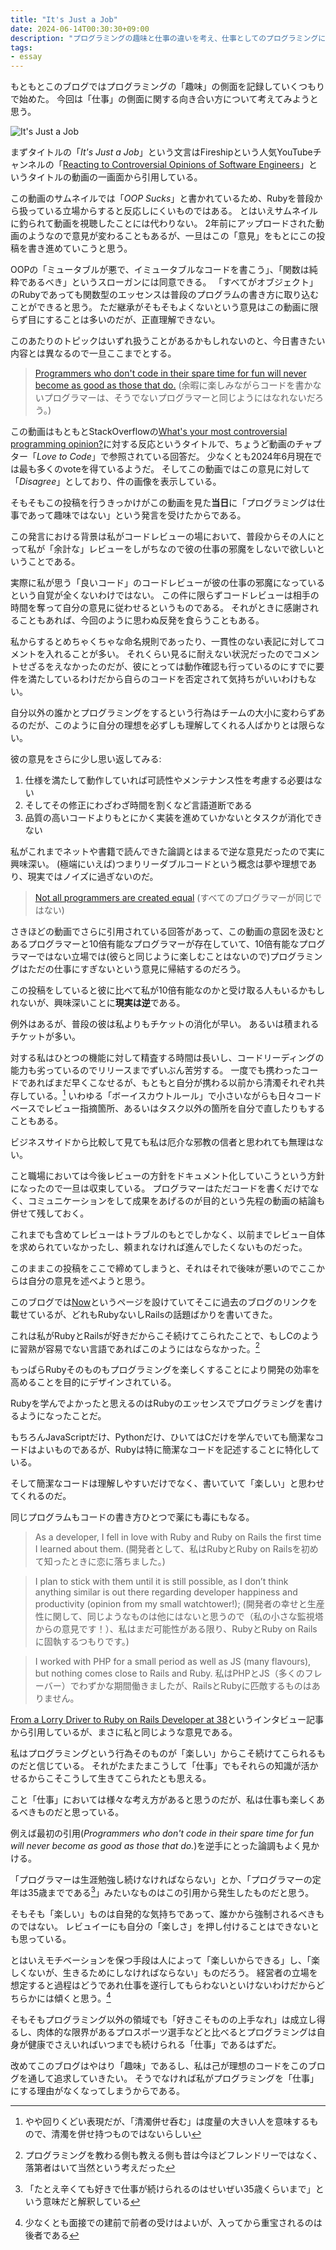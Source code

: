 ```yaml
---
title: "It's Just a Job"
date: 2024-06-14T00:30:30+09:00
description: "プログラミングの趣味と仕事の違いを考え、仕事としてのプログラミングに対する自分のスタンスと他人の意見を述べた後、最終的にプログラミングが楽しいからこそ続けているという結論に至った。"
tags:
- essay
---
```


もともとこのブログではプログラミングの「趣味」の側面を記録していくつもりで始めた。
今回は「仕事」の側面に関する向き合い方について考えてみようと思う。

![It's Just a Job](/images/its-just-a-job.webp)

まずタイトルの「*It's Just a Job*」という文言はFireshipという人気YouTubeチャンネルの「[Reacting to Controversial Opinions of Software Engineers](https://www.youtube.com/watch?v=goy4lZfDtCE)」というタイトルの動画の一画面から引用している。

この動画のサムネイルでは「*OOP Sucks*」と書かれているため、Rubyを普段から扱っている立場からすると反応しにくいものではある。
とはいえサムネイルに釣られて動画を視聴したことには代わりない。
2年前にアップロードされた動画のようなので意見が変わることもあるが、一旦はこの「意見」をもとにこの投稿を書き進めていこうと思う。

OOPの「ミュータブルが悪で、イミュータブルなコードを書こう」、「関数は純粋であるべき」というスローガンには同意できる。
「すべてがオブジェクト」のRubyであっても関数型のエッセンスは普段のプログラムの書き方に取り込むことができると思う。
ただ継承がそもそもよくないという意見はこの動画に限らず目にすることは多いのだが、正直理解できない。

このあたりのトピックはいずれ扱うことがあるかもしれないのと、今日書きたい内容とは異なるので一旦ここまでとする。

> [Programmers who don't code in their spare time for fun will never become as good as those that do.](https://stackoverflow.com/a/406847)
> (余暇に楽しみながらコードを書かないプログラマーは、そうでないプログラマーと同じようにはなれないだろう。)

この動画はもともとStackOverflowの[What's your most controversial programming opinion?](https://stackoverflow.com/q/406760)に対する反応というタイトルで、ちょうど動画のチャプター「*Love to Code*」で参照されている回答だ。
少なくとも2024年6月現在では最も多くのvoteを得ているようだ。
そしてこの動画ではこの意見に対して「*Disagree*」としており、件の画像を表示している。

そもそもこの投稿を行うきっかけがこの動画を見た**当日**に「プログラミングは仕事であって趣味ではない」という発言を受けたからである。

この発言における背景は私がコードレビューの場において、普段からその人にとって私が「余計な」レビューをしがちなので彼の仕事の邪魔をしないで欲しいということである。

実際に私が思う「良いコード」のコードレビューが彼の仕事の邪魔になっているという自覚が全くないわけではない。
この件に限らずコードレビューは相手の時間を奪って自分の意見に従わせるというものである。
それがときに感謝されることもあれば、今回のように思わぬ反発を食らうこともある。

私からするとめちゃくちゃな命名規則であったり、一貫性のない表記に対してコメントを入れることが多い。
それくらい見るに耐えない状況だったのでコメントせざるをえなかったのだが、彼にとっては動作確認も行っているのにすでに要件を満たしているわけだから自らのコードを否定されて気持ちがいいわけもない。

自分以外の誰かとプログラミングをするという行為はチームの大小に変わらずあるのだが、このように自分の理想を必ずしも理解してくれる人ばかりとは限らない。

彼の意見をさらに少し思い返してみる:

1. 仕様を満たして動作していれば可読性やメンテナンス性を考慮する必要はない
2. そしてその修正にわざわざ時間を割くなど言語道断である
3. 品質の高いコードよりもとにかく実装を進めていかないとタスクが消化できない

私がこれまでネットや書籍で読んできた論調とはまるで逆な意見だったので実に興味深い。
(極端にいえば)つまりリーダブルコードという概念は夢や理想であり、現実ではノイズに過ぎないのだ。

> [Not all programmers are created equal](https://stackoverflow.com/a/406847)
> (すべてのプログラマーが同じではない)

さきほどの動画でさらに引用されている回答があって、この動画の意図を汲むとあるプログラマーと10倍有能なプログラマーが存在していて、10倍有能なプログラマーではない立場では(彼らと同じように楽しむことはないので)プログラミングはただの仕事にすぎないという意見に帰結するのだろう。

この投稿をしていると彼に比べて私が10倍有能なのかと受け取る人もいるかもしれないが、興味深いことに**現実は逆**である。

例外はあるが、普段の彼は私よりもチケットの消化が早い。
あるいは積まれるチケットが多い。

対する私はひとつの機能に対して精査する時間は長いし、コードリーディングの能力も劣っているのでリリースまでずいぶん苦労する。
一度でも携わったコードであればまだ早くこなせるが、もともと自分が携わる以前から清濁それぞれ共存している。[^1]
いわゆる「ボーイスカウトルール」で小さいながらも日々コードベースでレビュー指摘箇所、あるいはタスク以外の箇所を自分で直したりもすることもある。

[^1]: やや回りくどい表現だが、「清濁併せ呑む」は度量の大きい人を意味するもので、清濁を併せ持つものではないらしい

ビジネスサイドから比較して見ても私は厄介な邪教の信者と思われても無理はない。

こと職場においては今後レビューの方針をドキュメント化していこうという方針になったので一旦は収束している。
プログラマーはただコードを書くだけでなく、コミュニケーションをして成果をあげるのが目的という先程の動画の結論も併せて残しておく。

これまでも含めてレビューはトラブルのもとでしかなく、以前までレビュー自体を求められていなかったし、頼まれなければ進んでしたくないものだった。

このままこの投稿をここで締めてしまうと、それはそれで後味が悪いのでここからは自分の意見を述べようと思う。

このブログでは[Now](/now)というページを設けていてそこに過去のブログのリンクを載せているが、どれもRubyないしRailsの話題ばかりを書いてきた。

これは私がRubyとRailsが好きだからこそ続けてこられたことで、もしCのように習熟が容易でない言語であればこのようにはならなかった。[^2]

[^2]: プログラミングを教わる側も教える側も昔は今ほどフレンドリーではなく、落第者はいて当然という考えだった

もっぱらRubyそのものもプログラミングを楽しくすることにより開発の効率を高めることを目的にデザインされている。

Rubyを学んでよかったと思えるのはRubyのエッセンスでプログラミングを書けるようになったことだ。

もちろんJavaScriptだけ、Pythonだけ、ひいてはCだけを学んでいても簡潔なコードはよいものであるが、Rubyは特に簡潔なコードを記述することに特化している。

そして簡潔なコードは理解しやすいだけでなく、書いていて「楽しい」と思わせてくれるのだ。

同じプログラムもコードの書き方ひとつで薬にも毒にもなる。

> As a developer, I fell in love with Ruby and Ruby on Rails the first time I learned about them.
> (開発者として、私はRubyとRuby on Railsを初めて知ったときに恋に落ちました。)

> I plan to stick with them until it is still possible, as I don’t think anything similar is out there regarding developer happiness and productivity (opinion from my small watchtower!);
> (開発者の幸せと生産性に関して、同じようなものは他にはないと思うので（私の小さな監視塔からの意見です！）、私はまだ可能性がある限り、RubyとRuby on Railsに固執するつもりです。)

> I worked with PHP for a small period as well as JS (many flavours), but nothing comes close to Rails and Ruby.
> 私はPHPとJS（多くのフレーバー）でわずかな期間働きましたが、RailsとRubyに匹敵するものはありません。

[From a Lorry Driver to Ruby on Rails Developer at 38](https://www.writesoftwarewell.com/lorry-driver-to-rails-developer-at-38/)というインタビュー記事から引用しているが、まさに私と同じような意見である。

私はプログラミングという行為そのものが「楽しい」からこそ続けてこられるものだと信じている。
それがたまたまこうして「仕事」でもそれらの知識が活かせるからこそこうして生きてこられたとも思える。

こと「仕事」においては様々な考え方があると思うのだが、私は仕事も楽しくあるべきものだと思っている。

例えば最初の引用(*Programmers who don't code in their spare time for fun will never become as good as those that do.*)を逆手にとった論調もよく見かける。

「プログラマーは生涯勉強し続けなければならない」とか、「プログラマーの定年は35歳までである[^3]」みたいなものはこの引用から発生したものだと思う。

[^3]: 「たとえ辛くても好きで仕事が続けられるのはせいぜい35歳くらいまで」という意味だと解釈している

そもそも「楽しい」ものは自発的な気持ちであって、誰かから強制されるべきものではない。
レビュイーにも自分の「楽しさ」を押し付けることはできないとも思っている。

とはいえモチベーションを保つ手段は人によって「楽しいからできる」し、「楽しくないが、生きるためにしなければならない」ものだろう。
経営者の立場を想定すると過程はどうであれ仕事を遂行してもらわないといけないわけだからどちらかには傾くと思う。[^4]

[^4]: 少なくとも面接での建前で前者の受けはよいが、入ってから重宝されるのは後者である

そもそもプログラミング以外の領域でも「好きこそものの上手なれ」は成立し得るし、肉体的な限界があるプロスポーツ選手などと比べるとプログラミングは自身が健康でさえいればいつまでも続けられる「仕事」であるはずだ。

改めてこのブログはやはり「趣味」であるし、私は己が理想のコードをこのブログを通して追求していきたい。
そうでなければ私がプログラミングを「仕事」にする理由がなくなってしまうからである。

